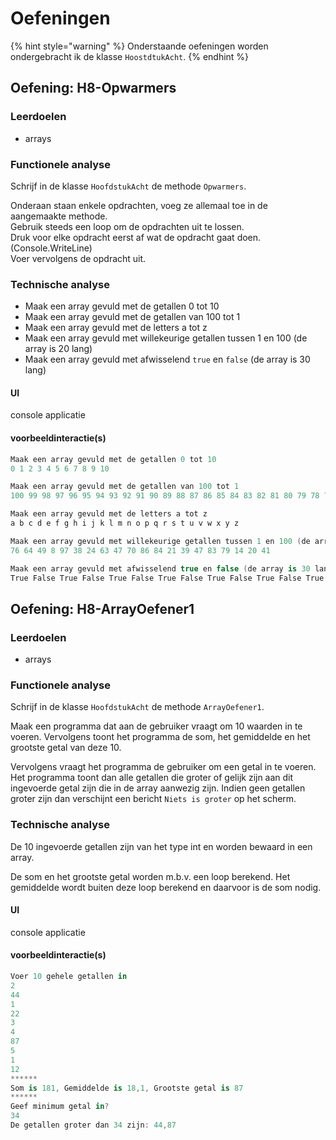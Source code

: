 # Oefeningen

{% hint style="warning" %}
Onderstaande oefeningen worden ondergebracht ik de klasse `HoostdtukAcht`.
{% endhint %}

## Oefening: H8-Opwarmers

### Leerdoelen

* arrays

### Functionele analyse

Schrijf in de klasse `HoofdstukAcht` de methode `Opwarmers`.

Onderaan staan enkele opdrachten, voeg ze allemaal toe in de aangemaakte methode.  
Gebruik steeds een loop om de opdrachten uit te lossen.  
Druk voor elke opdracht eerst af wat de opdracht gaat doen. \(Console.WriteLine\)  
Voer vervolgens de opdracht uit.

### Technische analyse

* Maak een array gevuld met de getallen 0 tot 10
* Maak een array gevuld met de getallen van 100 tot 1
* Maak een array gevuld met de letters a tot z
* Maak een array gevuld met willekeurige getallen tussen 1 en 100 \(de array is 20 lang\)
* Maak een array gevuld met afwisselend `true` en `false` \(de array is 30 lang\)

#### UI

console applicatie

#### voorbeeldinteractie\(s\)

```csharp
Maak een array gevuld met de getallen 0 tot 10
0 1 2 3 4 5 6 7 8 9 10

Maak een array gevuld met de getallen van 100 tot 1
100 99 98 97 96 95 94 93 92 91 90 89 88 87 86 85 84 83 82 81 80 79 78 77 76 75 74 73 72 71 70 69 68 67 66 65 64 63 62 61 60 59 58 57 56 55 54 53 52 51 50 49 48 47 46 45 44 43 42 41 40 39 38 37 36 35 34 33 32 31 30 29 28 27 26 25 24 23 22 21 20 19 18 17 16 15 14 13 12 11 10 9 8 7 6 5 4 3 2 1

Maak een array gevuld met de letters a tot z
a b c d e f g h i j k l m n o p q r s t u v w x y z

Maak een array gevuld met willekeurige getallen tussen 1 en 100 (de array is 20 lang)
76 64 49 8 97 38 24 63 47 70 86 84 21 39 47 83 79 14 20 41

Maak een array gevuld met afwisselend true en false (de array is 30 lang)
True False True False True False True False True False True False True False True False True False True False True False True False True False True False True False
```

## Oefening: H8-ArrayOefener1

### Leerdoelen

* arrays

### Functionele analyse

Schrijf in de klasse `HoofdstukAcht` de methode `ArrayOefener1`.

Maak een programma dat aan de gebruiker vraagt om 10 waarden in te voeren. Vervolgens toont het programma de som, het gemiddelde en het grootste getal van deze 10.

Vervolgens vraagt het programma de gebruiker om een getal in te voeren. Het programma toont dan alle getallen die groter of gelijk zijn aan dit ingevoerde getal zijn die in de array aanwezig zijn. Indien geen getallen groter zijn dan verschijnt een bericht `Niets is groter` op het scherm.

### Technische analyse

De 10 ingevoerde getallen zijn van het type int en worden bewaard in een array.

De som en het grootste getal worden m.b.v. een loop berekend. Het gemiddelde wordt buiten deze loop berekend en daarvoor is de som nodig.

#### UI

console applicatie

#### voorbeeldinteractie\(s\)

```csharp
Voer 10 gehele getallen in
2
44
1
22
3
4
87
5
1
12
******
Som is 181, Gemiddelde is 18,1, Grootste getal is 87
******
Geef minimum getal in?
34
De getallen groter dan 34 zijn: 44,87
```



